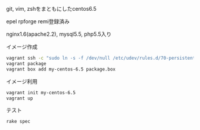 git, vim, zshをまともにしたcentos6.5

epel rpforge remi登録済み

nginx1.6(apache2.2), mysql5.5, php5.5入り

イメージ作成
```sh
vagrant ssh -c "sudo ln -s -f /dev/null /etc/udev/rules.d/70-persistent-net.rules"
vagrant package
vagrant box add my-centos-6.5 package.box
```

イメージ利用
```sh
vagrant init my-centos-6.5
vagrant up
```

テスト
```sh
rake spec
```
